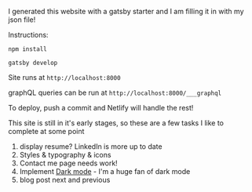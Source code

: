 I generated this website with a gatsby starter and I am filling it in with my json file!

Instructions:

`npm install`

`gatsby develop`

Site runs at `http://localhost:8000`

graphQL queries can be run at `http://localhost:8000/___graphql`

To deploy, push a commit and Netlify will handle the rest!

This site is still in it's early stages, so these are a few tasks I like to complete at some point
1. display resume? LinkedIn is more up to date
2. Styles & typography & icons
3. Contact me page needs work!
4. Implement [Dark mode](https://www.gatsbyjs.org/packages/gatsby-plugin-dark-mode/?=theme) - I'm a huge fan of dark mode
5. blog post next and previous
